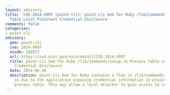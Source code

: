 ```yaml
---
layout: advisory
title: 'CVE-2014-4997 (point-cli): point-cli Gem for Ruby /lib/commands/setup.rb Process
  Table Local Plaintext Credential Disclosure'
comments: false
categories:
- point-cli
advisory:
  gem: point-cli
  cve: 2014-4997
  osvdb: 108577
  url: https://nvd.nist.gov/vuln/detail/CVE-2014-4997
  title: point-cli Gem for Ruby /lib/commands/setup.rb Process Table Local Plaintext
    Credential Disclosure
  date: 2014-06-30
  description: point-cli Gem for Ruby contains a flaw in /lib/commands/setup.rb that
    is due to the application exposing credential information in plaintext in the
    process table. This may allow a local attacker to gain access to credential information.
---
```


